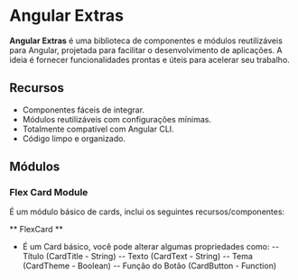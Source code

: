 # Angular Extras #

**Angular Extras** é uma biblioteca de componentes e módulos reutilizáveis para Angular, projetada para facilitar o desenvolvimento de aplicações. A ideia é fornecer funcionalidades prontas e úteis para acelerar seu trabalho.



## Recursos ##
- Componentes fáceis de integrar.
- Módulos reutilizáveis com configurações mínimas.
- Totalmente compatível com Angular CLI.
- Código limpo e organizado.

## Módulos ##
### Flex Card Module ###
É um módulo básico de cards, inclui os seguintes recursos/componentes:

** FlexCard **
- É um Card básico, você pode alterar algumas propriedades como:
-- Título (CardTitle - String)
-- Texto (CardText - String)
-- Tema (CardTheme - Boolean)
-- Função do Botão (CardButton - Function)
